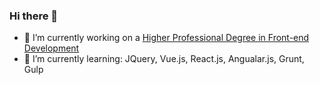 ### Hi there 👋
- 🔭 I’m currently working on a [Higher Professional Degree in Front-end Development](https://www.noroff.no/en/studies/vocational-school/front-end-development)
- 🌱 I’m currently learning: JQuery, Vue.js, React.js, Angualar.js, Grunt, Gulp

<!--
**TinaHoldcroft/TinaHoldcroft** is a ✨ _special_ ✨ repository because its `README.md` (this file) appears on your GitHub profile.

Here are some ideas to get you started:

- 🔭 I’m currently working on my Semester Project
- 🌱 I’m currently learning SAP Webi
- 👯 I’m looking to collaborate on ...
- 🤔 I’m looking for help with ...
- 💬 Ask me about ...
- 📫 How to reach me: ...
- 😄 Pronouns: ...
- ⚡ Fun fact: ...
-->

